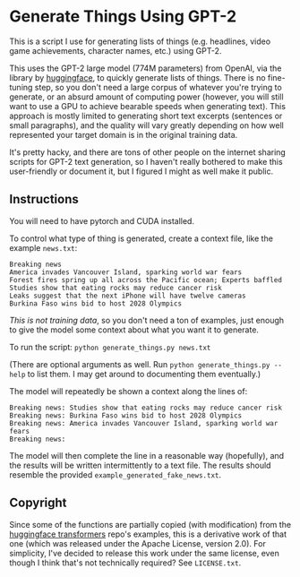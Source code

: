 # Generate Things Using GPT-2

This is a script I use for generating lists of things (e.g. headlines, video
game achievements, character names, etc.) using GPT-2. 

This uses the GPT-2 large model (774M parameters) from OpenAI, via the
library by [huggingface](https://github.com/huggingface/transformers),
to quickly generate lists of things.  There is no fine-tuning step, so you
don't need a large corpus of whatever you're trying to generate, or an absurd
amount of computing power (however, you will still want to use a GPU to achieve
bearable speeds when generating text).  This approach
is mostly limited to generating short text excerpts
(sentences or small paragraphs), and the
quality will vary greatly depending on how well represented your target
domain is in the original training data.

It's pretty hacky, and there are tons of other people on the internet sharing
scripts for GPT-2 text generation, so I haven't really bothered to
make this user-friendly or document it, but I figured I might as well make
it public.

## Instructions
You will need to have pytorch and CUDA installed.

To control what type of thing is generated, create a context file, like
the example `news.txt`:
```
Breaking news
America invades Vancouver Island, sparking world war fears
Forest fires spring up all across the Pacific ocean; Experts baffled
Studies show that eating rocks may reduce cancer risk
Leaks suggest that the next iPhone will have twelve cameras
Burkina Faso wins bid to host 2028 Olympics
```

*This is not training data*, so you don't need a ton of examples, just enough
to give the model some context about what you want it to generate.

To run the script:
`python generate_things.py news.txt`

(There are optional arguments as well.  Run `python generate_things.py --help` to list them.  I may get around to documenting them eventually.)

The model will repeatedly be shown a context along the lines of:
```
Breaking news: Studies show that eating rocks may reduce cancer risk
Breaking news: Burkina Faso wins bid to host 2028 Olympics
Breaking news: America invades Vancouver Island, sparking world war fears
Breaking news: 
```

The model will then complete the line in a reasonable way (hopefully), and
the results will be written intermittently to a text file.  The results should
resemble the provided `example_generated_fake_news.txt`.

## Copyright
Since some of the functions are partially copied (with modification) from the
[huggingface transformers](https://github.com/huggingface/transformers/blob/master/LICENSE) repo's examples, this is a derivative work of
that one (which was released under the Apache License, version 2.0).
For simplicity, I've decided to release this work under the same license,
even though I think that's not technically required?
See `LICENSE.txt`.
